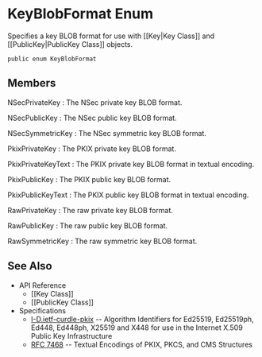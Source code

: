 # KeyBlobFormat Enum

Specifies a key BLOB format for use with [[Key|Key Class]] and
[[PublicKey|PublicKey Class]] objects.

    public enum KeyBlobFormat


## Members

NSecPrivateKey
: The NSec private key BLOB format.

NSecPublicKey
: The NSec public key BLOB format.

NSecSymmetricKey
: The NSec symmetric key BLOB format.

PkixPrivateKey
: The PKIX private key BLOB format.

PkixPrivateKeyText
: The PKIX private key BLOB format in textual encoding.

PkixPublicKey
: The PKIX public key BLOB format.

PkixPublicKeyText
: The PKIX public key BLOB format in textual encoding.

RawPrivateKey
: The raw private key BLOB format.

RawPublicKey
: The raw public key BLOB format.

RawSymmetricKey
: The raw symmetric key BLOB format.


## See Also

* API Reference
    * [[Key Class]]
    * [[PublicKey Class]]
* Specifications
    * [I-D.ietf-curdle-pkix](https://tools.ietf.org/html/draft-ietf-curdle-pkix-03)
        -- Algorithm Identifiers for Ed25519, Ed25519ph, Ed448, Ed448ph, X25519
        and X448 for use in the Internet X.509 Public Key Infrastructure
    * [RFC 7468](https://tools.ietf.org/html/rfc7468) -- Textual Encodings of
        PKIX, PKCS, and CMS Structures
